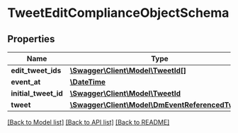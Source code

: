 # TweetEditComplianceObjectSchema

## Properties
Name | Type | Description | Notes
------------ | ------------- | ------------- | -------------
**edit_tweet_ids** | [**\Swagger\Client\Model\TweetId[]**](TweetId.md) |  | 
**event_at** | [**\DateTime**](\DateTime.md) | Event time. | 
**initial_tweet_id** | [**\Swagger\Client\Model\TweetId**](TweetId.md) |  | 
**tweet** | [**\Swagger\Client\Model\DmEventReferencedTweets**](DmEventReferencedTweets.md) |  | 

[[Back to Model list]](../../README.md#documentation-for-models) [[Back to API list]](../../README.md#documentation-for-api-endpoints) [[Back to README]](../../README.md)

